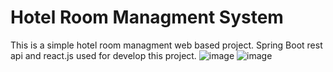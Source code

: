 # Hotel Room Managment System
This is a simple hotel room managment web based project. Spring Boot rest api and react.js used for develop this project. 
![image](https://user-images.githubusercontent.com/60886141/199646940-967d7424-ddcf-46b1-ab06-5bab3e0fcb74.png)
![image](https://user-images.githubusercontent.com/60886141/199646996-80107d68-f165-43df-a672-d5e7ec089253.png)
